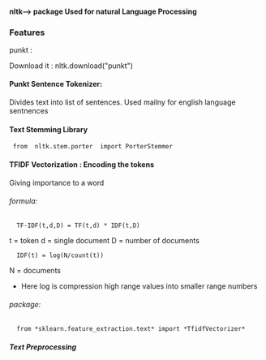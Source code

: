 


#### nltk--> package Used for natural Language Processing
### Features

punkt :

Download it : nltk.download("punkt")

#### Punkt Sentence Tokenizer:

Divides text into list of sentences. Used mailny for english language sentnences 

#### Text Stemming Library
     from  nltk.stem.porter  import PorterStemmer


#### TFIDF Vectorization :   Encoding the tokens

Giving importance to a word 

###### formula:

      TF-IDF(t,d,D) = TF(t,d) * IDF(t,D)
      
t = token         d = single document          D = number of documents


      IDF(t) = log(N/count(t))
N = documents
* Here log is compression high range values into smaller range numbers

###### package:

      from *sklearn.feature_extraction.text* import *TfidfVectorizer*
      
##### Text Preprocessing




